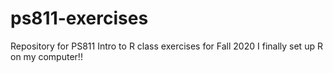 # ps811-exercises
Repository for PS811 Intro to R class exercises for Fall 2020
I finally set up R on my computer!!